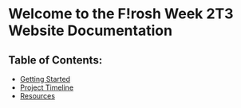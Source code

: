 # Welcome to the F!rosh Week 2T3 Website Documentation

## Table of Contents:

- [Getting Started]()
- [Project Timeline]()
- [Resources]()